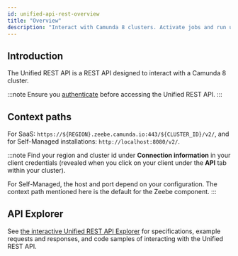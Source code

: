 ```yaml
---
id: unified-api-rest-overview
title: "Overview"
description: "Interact with Camunda 8 clusters. Activate jobs and run user task state operations for Zeebe user tasks."
---
```


## Introduction

The Unified REST API is a REST API designed to interact with a Camunda 8 cluster.

:::note
Ensure you [authenticate](./unified-api-rest-authentication.md) before accessing the Unified REST API.
:::

## Context paths

For SaaS: `https://${REGION}.zeebe.camunda.io:443/${CLUSTER_ID}/v2/`, and for Self-Managed installations: `http://localhost:8080/v2/`.

:::note
Find your region and cluster id under **Connection information** in your client credentials (revealed when you click on your client under the **API** tab within your cluster).

For Self-Managed, the host and port depend on your configuration. The context path mentioned here is the default for the Zeebe component.
:::

## API Explorer

See [the interactive Unified REST API Explorer][unified-api-explorer] for specifications, example requests and responses, and code samples of interacting with the Unified REST API.

[unified-api-explorer]: ./specifications/unified-rest-api.info.mdx
